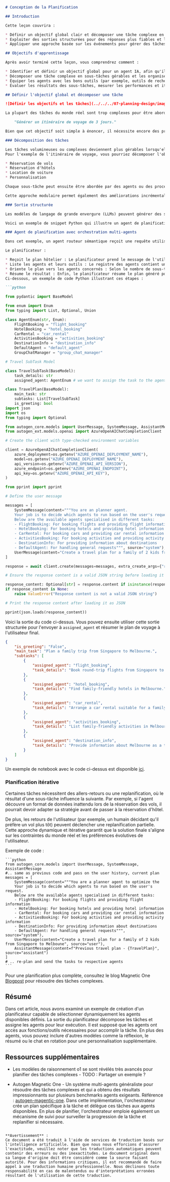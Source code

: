 ```markdown
# Conception de la Planification

## Introduction

Cette leçon couvrira :

* Définir un objectif global clair et décomposer une tâche complexe en tâches gérables.
* Exploiter des sorties structurées pour des réponses plus fiables et lisibles par des machines.
* Appliquer une approche basée sur les événements pour gérer des tâches dynamiques et des entrées inattendues.

## Objectifs d'apprentissage

Après avoir terminé cette leçon, vous comprendrez comment :

* Identifier et définir un objectif global pour un agent IA, afin qu'il sache précisément ce qu'il doit accomplir.
* Décomposer une tâche complexe en sous-tâches gérables et les organiser dans une séquence logique.
* Équiper les agents avec les bons outils (par exemple, outils de recherche ou d'analyse de données), décider quand et comment les utiliser, et gérer les situations imprévues qui surviennent.
* Évaluer les résultats des sous-tâches, mesurer les performances et itérer sur les actions pour améliorer le résultat final.

## Définir l'objectif global et décomposer une tâche

![Définir les objectifs et les tâches](../../../07-planning-design/images/defining-goals-tasks.png)

La plupart des tâches du monde réel sont trop complexes pour être abordées en une seule étape. Un agent IA a besoin d'un objectif concis pour guider sa planification et ses actions. Par exemple, considérez l'objectif :

    "Générer un itinéraire de voyage de 3 jours."

Bien que cet objectif soit simple à énoncer, il nécessite encore des précisions. Plus l'objectif est clair, mieux l'agent (et tout collaborateur humain) pourra se concentrer sur l'obtention du bon résultat, comme créer un itinéraire complet avec des options de vol, des recommandations d'hôtels et des suggestions d'activités.

### Décomposition des tâches

Les tâches volumineuses ou complexes deviennent plus gérables lorsqu'elles sont divisées en sous-tâches orientées vers des objectifs spécifiques.  
Pour l'exemple de l'itinéraire de voyage, vous pourriez décomposer l'objectif en :

* Réservation de vols  
* Réservation d'hôtels  
* Location de voiture  
* Personnalisation  

Chaque sous-tâche peut ensuite être abordée par des agents ou des processus dédiés. Un agent peut se spécialiser dans la recherche des meilleures offres de vol, un autre se concentrer sur les réservations d'hôtels, etc. Un agent coordinateur ou « en aval » peut alors compiler ces résultats en un itinéraire cohérent pour l'utilisateur final.

Cette approche modulaire permet également des améliorations incrémentales. Par exemple, vous pourriez ajouter des agents spécialisés pour des recommandations culinaires ou des suggestions d'activités locales, et affiner l'itinéraire au fil du temps.

### Sortie structurée

Les modèles de langage de grande envergure (LLMs) peuvent générer des sorties structurées (par exemple, JSON) qui sont plus faciles à analyser et à traiter pour des agents ou services en aval. Cela est particulièrement utile dans un contexte multi-agents, où ces tâches peuvent être exécutées après réception de la sortie de planification. Consultez ce [blogpost](https://microsoft.github.io/autogen/stable/user-guide/core-user-guide/cookbook/structured-output-agent.html) pour un aperçu rapide.

Voici un exemple de snippet Python qui illustre un agent de planification simple décomposant un objectif en sous-tâches et générant un plan structuré :

### Agent de planification avec orchestration multi-agents

Dans cet exemple, un agent routeur sémantique reçoit une requête utilisateur (par exemple, "J'ai besoin d'un plan hôtelier pour mon voyage.").

Le planificateur :

* Reçoit le plan hôtelier : Le planificateur prend le message de l'utilisateur et, basé sur une invite système (y compris les détails des agents disponibles), génère un plan de voyage structuré.
* Liste les agents et leurs outils : Le registre des agents contient une liste des agents (par exemple, pour les vols, hôtels, locations de voiture et activités) ainsi que les fonctions ou outils qu'ils offrent.
* Oriente le plan vers les agents concernés : Selon le nombre de sous-tâches, le planificateur envoie soit directement le message à un agent dédié (pour des scénarios à tâche unique), soit coordonne via un gestionnaire de chat de groupe pour une collaboration multi-agents.
* Résume le résultat : Enfin, le planificateur résume le plan généré pour plus de clarté.  
Ci-dessous, un exemple de code Python illustrant ces étapes :

```python

from pydantic import BaseModel

from enum import Enum
from typing import List, Optional, Union

class AgentEnum(str, Enum):
    FlightBooking = "flight_booking"
    HotelBooking = "hotel_booking"
    CarRental = "car_rental"
    ActivitiesBooking = "activities_booking"
    DestinationInfo = "destination_info"
    DefaultAgent = "default_agent"
    GroupChatManager = "group_chat_manager"

# Travel SubTask Model

class TravelSubTask(BaseModel):
    task_details: str
    assigned_agent: AgentEnum # we want to assign the task to the agent

class TravelPlan(BaseModel):
    main_task: str
    subtasks: List[TravelSubTask]
    is_greeting: bool
import json
import os
from typing import Optional

from autogen_core.models import UserMessage, SystemMessage, AssistantMessage
from autogen_ext.models.openai import AzureOpenAIChatCompletionClient

# Create the client with type-checked environment variables

client = AzureOpenAIChatCompletionClient(
    azure_deployment=os.getenv("AZURE_OPENAI_DEPLOYMENT_NAME"),
    model=os.getenv("AZURE_OPENAI_DEPLOYMENT_NAME"),
    api_version=os.getenv("AZURE_OPENAI_API_VERSION"),
    azure_endpoint=os.getenv("AZURE_OPENAI_ENDPOINT"),
    api_key=os.getenv("AZURE_OPENAI_API_KEY"),
)

from pprint import pprint

# Define the user message

messages = [
    SystemMessage(content="""You are an planner agent.
    Your job is to decide which agents to run based on the user's request.
    Below are the available agents specialised in different tasks:
    - FlightBooking: For booking flights and providing flight information
    - HotelBooking: For booking hotels and providing hotel information
    - CarRental: For booking cars and providing car rental information
    - ActivitiesBooking: For booking activities and providing activity information
    - DestinationInfo: For providing information about destinations
    - DefaultAgent: For handling general requests""", source="system"),
    UserMessage(content="Create a travel plan for a family of 2 kids from Singapore to Melbourne", source="user"),
]

response = await client.create(messages=messages, extra_create_args={"response_format": TravelPlan})

# Ensure the response content is a valid JSON string before loading it

response_content: Optional[str] = response.content if isinstance(response.content, str) else None
if response_content is None:
    raise ValueError("Response content is not a valid JSON string")

# Print the response content after loading it as JSON

pprint(json.loads(response_content))
```

Voici la sortie du code ci-dessus. Vous pouvez ensuite utiliser cette sortie structurée pour l'envoyer à `assigned_agent` et résumer le plan de voyage à l'utilisateur final.

```json
{
    "is_greeting": "False",
    "main_task": "Plan a family trip from Singapore to Melbourne.",
    "subtasks": [
        {
            "assigned_agent": "flight_booking",
            "task_details": "Book round-trip flights from Singapore to Melbourne."
        },
        {
            "assigned_agent": "hotel_booking",
            "task_details": "Find family-friendly hotels in Melbourne."
        },
        {
            "assigned_agent": "car_rental",
            "task_details": "Arrange a car rental suitable for a family of four in Melbourne."
        },
        {
            "assigned_agent": "activities_booking",
            "task_details": "List family-friendly activities in Melbourne."
        },
        {
            "assigned_agent": "destination_info",
            "task_details": "Provide information about Melbourne as a travel destination."
        }
    ]
}
```

Un exemple de notebook avec le code ci-dessus est disponible [ici](../../../07-planning-design/07-autogen.ipynb).

### Planification itérative

Certaines tâches nécessitent des allers-retours ou une replanification, où le résultat d'une sous-tâche influence la suivante. Par exemple, si l'agent découvre un format de données inattendu lors de la réservation des vols, il pourrait devoir adapter sa stratégie avant de passer à la réservation d'hôtel.

De plus, les retours de l'utilisateur (par exemple, un humain décidant qu'il préfère un vol plus tôt) peuvent déclencher une replanification partielle. Cette approche dynamique et itérative garantit que la solution finale s'aligne sur les contraintes du monde réel et les préférences évolutives de l'utilisateur.

Exemple de code :

    ```python
    from autogen_core.models import UserMessage, SystemMessage, AssistantMessage
    #.. same as previous code and pass on the user history, current plan 
    messages = [
        SystemMessage(content="""You are a planner agent to optimize the 
        Your job is to decide which agents to run based on the user's request.
        Below are the available agents specialised in different tasks:
        - FlightBooking: For booking flights and providing flight information
        - HotelBooking: For booking hotels and providing hotel information
        - CarRental: For booking cars and providing car rental information
        - ActivitiesBooking: For booking activities and providing activity information
        - DestinationInfo: For providing information about destinations
        - DefaultAgent: For handling general requests""", source="system"),
        UserMessage(content="Create a travel plan for a family of 2 kids from Singapore to Melboune", source="user"),
        AssistantMessage(content=f"Previous travel plan - {TravelPlan}", source="assistant")
    ]
    # .. re-plan and send the tasks to respective agents
    ```

Pour une planification plus complète, consultez le blog Magnetic One [Blogpost](https://www.microsoft.com/en-us/research/articles/magentic-one-a-generalist-multi-agent-system-for-solving-complex-tasks) pour résoudre des tâches complexes.

## Résumé

Dans cet article, nous avons examiné un exemple de création d'un planificateur capable de sélectionner dynamiquement les agents disponibles définis. La sortie du planificateur décompose les tâches et assigne les agents pour leur exécution. Il est supposé que les agents ont accès aux fonctions/outils nécessaires pour accomplir la tâche. En plus des agents, vous pouvez inclure d'autres modèles comme la réflexion, le résumé ou le chat en rotation pour une personnalisation supplémentaire.

## Ressources supplémentaires

* Les modèles de raisonnement o1 se sont révélés très avancés pour planifier des tâches complexes - TODO : Partager un exemple ?

* Autogen Magnetic One - Un système multi-agents généraliste pour résoudre des tâches complexes et qui a obtenu des résultats impressionnants sur plusieurs benchmarks agents exigeants. Référence : [autogen-magentic-one](https://github.com/microsoft/autogen/tree/main/python/packages/autogen-magentic-one). Dans cette implémentation, l'orchestrateur crée un plan spécifique à la tâche et délègue ces tâches aux agents disponibles. En plus de planifier, l'orchestrateur emploie également un mécanisme de suivi pour surveiller la progression de la tâche et replanifier si nécessaire.
```

**Avertissement** :  
Ce document a été traduit à l'aide de services de traduction basés sur l'intelligence artificielle. Bien que nous nous efforcions d'assurer l'exactitude, veuillez noter que les traductions automatiques peuvent contenir des erreurs ou des inexactitudes. Le document original dans sa langue d'origine doit être considéré comme la source faisant autorité. Pour des informations critiques, il est recommandé de faire appel à une traduction humaine professionnelle. Nous déclinons toute responsabilité en cas de malentendus ou d'interprétations erronées résultant de l'utilisation de cette traduction.
